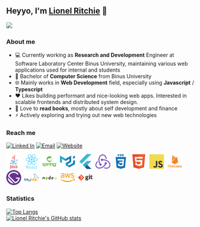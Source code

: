 ## Heyyo, I'm [Lionel Ritchie](https://ritchie.vercel.app/) 👋  

![](https://media.licdn.com/dms/image/D5616AQHqn5ZZoo74eQ/profile-displaybackgroundimage-shrink_350_1400/0/1679020975103?e=1688601600&v=beta&t=CUZXDsI4Ie4zAGsFXGFR5Ki3NdwZividyFOQDFBO5m0)

### About me  
- 💻 Currently working as **Research and Development** Engineer at Software Laboratory Center Binus University, maintaining various web applications used for internal and students
- 📕 Bachelor of **Computer Science** from Binus University
- 🌐 Mainly works in **Web Development** field, especially using **Javascript** / **Typescript** 
- ❤️ Likes building performant and nice-looking web apps. Interested in scalable frontends and distributed system design.  
- 📘 Love to **read books**, mostly about self development and finance
- ⚡ Actively exploring and trying out new web technologies

### Reach me
[![Linked In](https://img.shields.io/badge/LinkedIn-0A66C2?style=for-the-badge&logo=LinkedIn&logoColor=White)](https://www.linkedin.com/in/lionel-ritchie/)
[![Email](https://img.shields.io/badge/Email-EA4335?style=for-the-badge&logo=Gmail&logoColor=ffffff)](mailto:lionelrtchieee@gmail.com)
[![Website](https://img.shields.io/badge/Website-FF7139?style=for-the-badge&logo=Firefox&logoColor=ffffff)](http://ritchie.vercel.app/)

<div>
  <img src="https://github.com/devicons/devicon/blob/master/icons/java/java-original-wordmark.svg" title="Java" alt="Java" width="40" height="40"/>&nbsp;
  <img src="https://github.com/devicons/devicon/blob/master/icons/react/react-original-wordmark.svg" title="React" alt="React" width="40" height="40"/>&nbsp;
  <img src="https://github.com/devicons/devicon/blob/master/icons/spring/spring-original-wordmark.svg" title="Spring" alt="Spring" width="40" height="40"/>&nbsp;
  <img src="https://github.com/devicons/devicon/blob/master/icons/materialui/materialui-original.svg" title="Material UI" alt="Material UI" width="40" height="40"/>&nbsp;
  <img src="https://github.com/devicons/devicon/blob/master/icons/flutter/flutter-original.svg" title="Flutter" alt="Flutter" width="40" height="40"/>&nbsp;
  <img src="https://github.com/devicons/devicon/blob/master/icons/redux/redux-original.svg" title="Redux" alt="Redux " width="40" height="40"/>&nbsp;
  <img src="https://github.com/devicons/devicon/blob/master/icons/css3/css3-plain-wordmark.svg"  title="CSS3" alt="CSS" width="40" height="40"/>&nbsp;
  <img src="https://github.com/devicons/devicon/blob/master/icons/html5/html5-original.svg" title="HTML5" alt="HTML" width="40" height="40"/>&nbsp;
  <img src="https://github.com/devicons/devicon/blob/master/icons/javascript/javascript-original.svg" title="JavaScript" alt="JavaScript" width="40" height="40"/>&nbsp;
  <img src="https://github.com/devicons/devicon/blob/master/icons/firebase/firebase-plain-wordmark.svg" title="Firebase" alt="Firebase" width="40" height="40"/>&nbsp;
  <img src="https://github.com/devicons/devicon/blob/master/icons/gatsby/gatsby-original.svg" title="Gatsby"  alt="Gatsby" width="40" height="40"/>&nbsp;
  <img src="https://github.com/devicons/devicon/blob/master/icons/mysql/mysql-original-wordmark.svg" title="MySQL"  alt="MySQL" width="40" height="40"/>&nbsp;
  <img src="https://github.com/devicons/devicon/blob/master/icons/nodejs/nodejs-original-wordmark.svg" title="NodeJS" alt="NodeJS" width="40" height="40"/>&nbsp;
  <img src="https://github.com/devicons/devicon/blob/master/icons/amazonwebservices/amazonwebservices-plain-wordmark.svg" title="AWS" alt="AWS" width="40" height="40"/>&nbsp;
  <img src="https://github.com/devicons/devicon/blob/master/icons/git/git-original-wordmark.svg" title="Git" **alt="Git" width="40" height="40"/>
</div>

### Statistics
[![Top Langs](https://github-readme-stats.vercel.app/api/top-langs/?username=lionelritchie29&layout=compact&theme=dracula)](https://github.com/lionelritchie29)  
[![Lionel Ritchie's GitHub stats](https://github-readme-stats.vercel.app/api?username=lionelritchie29&count_private=true&show_icons=true&hide=issues,contrib&theme=dracula)](https://github.com/lionelritchie29)  
